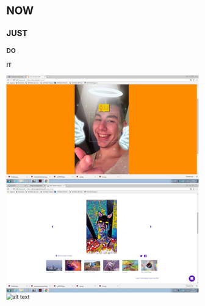 # NOW
## JUST
### DO
#### IT
![alt text](https://github.com/Dogstergame/Now/blob/master/12.jpg "example1")
![alt text](https://github.com/Dogstergame/Now/blob/master/1234.jpg "example1")
![alt text]( "example1")
